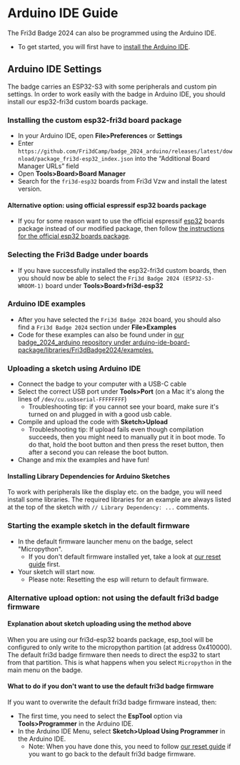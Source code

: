 # Arduino IDE Guide
The Fri3d Badge 2024 can also be programmed using the Arduino IDE. 
* To get started, you will first have to [install the Arduino IDE](https://docs.arduino.cc/software/ide-v2/tutorials/getting-started/ide-v2-downloading-and-installing).

## Arduino IDE Settings

The badge carries an ESP32-S3 with some peripherals and custom pin settings. In order to work easily with the badge in Arduino IDE, you should install our esp32-fri3d custom boards package.

### Installing the custom esp32-fri3d board package
* In your Arduino IDE, open **File>Preferences** or **Settings**
* Enter `https://github.com/Fri3dCamp/badge_2024_arduino/releases/latest/download/package_fri3d-esp32_index.json` into the “Additional Board Manager URLs” field
* Open **Tools>Board>Board Manager**
* Search for the `fri3d-esp32` boards from Fri3d Vzw and install the latest version.

#### Alternative option: using official espressif esp32 boards package
* If you for some reason want to use the official espressif [esp32](https://espressif.github.io/arduino-esp32) boards package instead of our modified package, then follow [the instructions for the official esp32 boards package](./using_official_esp32_boards_manager_package.en.md).

### Selecting the Fri3d Badge under boards
* If you have successfully installed the esp32-fri3d custom boards, then you should now be able to select the `Fri3d Badge 2024 (ESP32-S3-WROOM-1)` board under **Tools>Board>fri3d-esp32**

### Arduino IDE examples
* After you have selected the `Fri3d Badge 2024` board, you should also find a `Fri3d Badge 2024` section under **File>Examples**
* Code for these examples can also be found under in [our badge_2024_arduino repository under arduino-ide-board-package/libraries/Fri3dBadge2024/examples.](https://github.com/Fri3dCamp/badge_2024_arduino/tree/main/arduino-ide-board-package/libraries/Fri3dBadge2024/examples)

### Uploading a sketch using Arduino IDE
* Connect the badge to your computer with a USB-C cable
* Select the correct USB port under **Tools>Port** (on a Mac it's along the lines of `/dev/cu.usbserial-FFFFFFFF`)
    * Troubleshooting tip: if you cannot see your board, make sure it's turned on and plugged in with a good usb cable.
* Compile and upload the code with **Sketch>Upload**
    * Troubleshooting tip: If upload fails even though compilation succeeds, then you might need to manually put it in boot mode. To do that, hold the boot button and then press the reset button, then after a second you can release the boot button.
* Change and mix the examples and have fun!

#### Installing Library Dependencies for Arduino Sketches
To work with peripherals like the display etc. on the badge, you will need install some libraries. The required libraries for an example are always listed at the top of the sketch with `// Library Dependency: ...` comments.

### Starting the example sketch in the default firmware
* In the default firmware launcher menu on the badge, select "Micropython".
    * If you don't default firmware installed yet, take a look at [our reset guide](../reset.en.md) first.
* Your sketch will start now.
    * Please note: Resetting the esp will return to default firmware.

### Alternative upload option: not using the default fri3d badge firmware
#### Explanation about sketch uploading using the method above
When you are using our fri3d-esp32 boards package, esp_tool will be configured to only write to the micropython partition (at address 0x410000). The default fri3d badge firmware then needs to direct the esp32 to start from that partition. This is what happens when you select `Micropython` in the main menu on the badge.

#### What to do if you don't want to use the default fri3d badge firmware
If you want to overwrite the default fri3d badge firmware instead, then:

* The first time, you need to select the **EspTool** option via **Tools>Programmer** in the Arduino IDE.
* In the Arduino IDE Menu, select **Sketch>Upload Using Programmer** in the Arduino IDE.
    * Note: When you have done this, you need to follow [our reset guide](../reset.en.md) if you want to go back to the default fri3d badge firmware.
